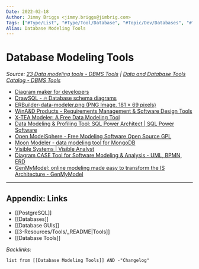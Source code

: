 ```yaml
---
Date: 2022-02-18
Author: Jimmy Briggs <jimmy.briggs@jimbrig.com>
Tags: ["#Type/List", "#Type/Tool/Database", "#Topic/Dev/Databases", "#Topic/Dev/Tools"]
Alias: Database Modeling Tools
---
```


# Database Modeling Tools

*Source: [23 Data modeling tools - DBMS Tools](https://dbmstools.com/categories/data-modeling-tools) | [Data and Database Tools Catalog - DBMS Tools](https://dbmstools.com/)*

- [Diagram maker for developers](https://www.gleek.io/)
- [DrawSQL - 🔥 Database schema diagrams](https://drawsql.app/)
- [ERBuilder-data-modeler.png (PNG Image, 181 × 69 pixels)](https://soft-builder.com/wp-content/uploads/2019/09/ERBuilder-data-modeler.png)
- [WinA&D Products - Requirements Management & Software Design Tools](https://www.excelsoftware.com/wina&dproducts.html)
- [X-TEA Modeler: A Free Data Modeling Tool](http://dbc.in.coocan.jp/indexEn.html)
- [Data Modeling & Profiling Tool: SQL Power Architect | SQL Power Software](http://www.bestofbi.com/page/architect)
- [Open ModelSphere - Free Modeling Software Open Source GPL](http://www.modelsphere.com/org/index.html)
- [Moon Modeler - data modeling tool for MongoDB](https://www.datensen.com/mongodb-design-tool.html)
- [Visible Systems | Visible Analyst](http://www.visiblesystemscorp.com/products/Analyst/)
- [Diagram CASE Tool for Software Modeling & Analysis - UML, BPMN, ERD](https://www.softwareideas.net/)
- [GenMyModel: online modeling made easy to transform the IS Architecture - GenMyModel](https://www.genmymodel.com/)


***

## Appendix: Links

- [[PostgreSQL]]
- [[Databases]]
- [[Database GUIs]]
- [[3-Resources/Tools/_README|Tools]]
- [[Database Tools]]

*Backlinks:*

```dataview
list from [[Database Modeling Tools]] AND -"Changelog"
```